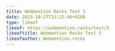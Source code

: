 ```yaml
---
title: Webmention Rocks Test 3
date: 2023-10-27T13:22:46+0200
type: likeof
likeof: https://webmention.rocks/test/3
likeoftitle: Webmention Rocks Test 3
likeofauthor: Webmention.rocks
---
```

